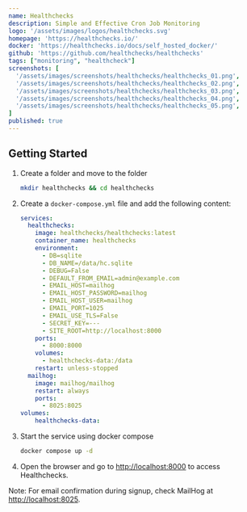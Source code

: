 ```yaml
---
name: Healthchecks
description: Simple and Effective Cron Job Monitoring
logo: '/assets/images/logos/healthchecks.svg'
homepage: 'https://healthchecks.io/'
docker: 'https://healthchecks.io/docs/self_hosted_docker/'
github: 'https://github.com/healthchecks/healthchecks'
tags: ["monitoring", "healthcheck"]
screenshots: [
  '/assets/images/screenshots/healthchecks/healthchecks_01.png',
  '/assets/images/screenshots/healthchecks/healthchecks_02.png',
  '/assets/images/screenshots/healthchecks/healthchecks_03.png',
  '/assets/images/screenshots/healthchecks/healthchecks_04.png',
  '/assets/images/screenshots/healthchecks/healthchecks_05.png',
]
published: true
---
```


## Getting Started

1. Create a folder and move to the folder
    ```bash
    mkdir healthchecks && cd healthchecks
    ```
2. Create a `docker-compose.yml` file and add the following content:
    ```yaml [docker-compose.yml]
    services:
      healthchecks:
        image: healthchecks/healthchecks:latest
        container_name: healthchecks
        environment:
          - DB=sqlite
          - DB_NAME=/data/hc.sqlite
          - DEBUG=False
          - DEFAULT_FROM_EMAIL=admin@example.com
          - EMAIL_HOST=mailhog
          - EMAIL_HOST_PASSWORD=mailhog
          - EMAIL_HOST_USER=mailhog
          - EMAIL_PORT=1025
          - EMAIL_USE_TLS=False
          - SECRET_KEY=---
          - SITE_ROOT=http://localhost:8000
        ports:
          - 8000:8000
        volumes:
          - healthchecks-data:/data
        restart: unless-stopped
      mailhog:
        image: mailhog/mailhog
        restart: always
        ports:
          - 8025:8025
    volumes:
        healthchecks-data:
    ```
3. Start the service using docker compose
    ```bash
    docker compose up -d
    ```
4. Open the browser and go to [http://localhost:8000](http://localhost:8000) to access Healthchecks.

Note: For email confirmation during signup, check MailHog at [http://localhost:8025](http://localhost:8025).
